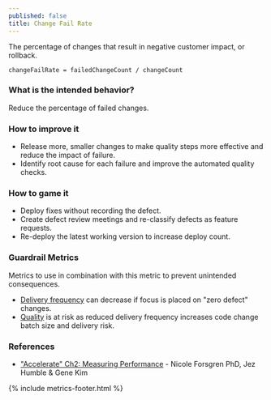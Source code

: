 ```yaml
---
published: false
title: Change Fail Rate
---
```


The percentage of changes that result in negative customer impact, or rollback.

`changeFailRate = failedChangeCount / changeCount`

### What is the intended behavior?

Reduce the percentage of failed changes.

### How to improve it

- Release more, smaller changes to make quality steps more effective and reduce the impact of failure.
- Identify root cause for each failure and improve the automated quality checks.

### How to game it

- Deploy fixes without recording the defect.
- Create defect review meetings and re-classify defects as feature requests.
- Re-deploy the latest working version to increase deploy count.

### Guardrail Metrics

Metrics to use in combination with this metric to prevent unintended consequences.

- [Delivery frequency](./release-frequency.html) can decrease if focus is placed on "zero defect" changes.
- [Quality](./quality.html) is at risk as reduced delivery frequency increases code change batch size and delivery risk.

### References

- ["Accelerate" Ch2: Measuring
  Performance](https://learning.oreilly.com/library/view/accelerate/9781457191435/13-ch2.xhtml) - Nicole Forsgren PhD, Jez Humble & Gene Kim

{% include metrics-footer.html %}
